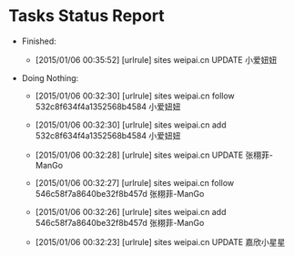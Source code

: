 Tasks Status Report
============

* Finished:
    * [2015/01/06 00:35:52] [urlrule] sites weipai.cn UPDATE 小爱妞妞

* Doing Nothing:
    * [2015/01/06 00:32:30] [urlrule] sites weipai.cn follow 532c8f634f4a1352568b4584 小爱妞妞

    * [2015/01/06 00:32:30] [urlrule] sites weipai.cn add 532c8f634f4a1352568b4584 小爱妞妞

    * [2015/01/06 00:32:28] [urlrule] sites weipai.cn UPDATE 张栩菲-ManGo

    * [2015/01/06 00:32:27] [urlrule] sites weipai.cn follow 546c58f7a8640be32f8b457d 张栩菲-ManGo

    * [2015/01/06 00:32:26] [urlrule] sites weipai.cn add 546c58f7a8640be32f8b457d 张栩菲-ManGo

    * [2015/01/06 00:32:23] [urlrule] sites weipai.cn UPDATE 嘉欣小星星
